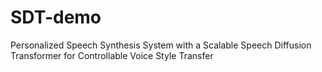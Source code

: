 # SDT-demo
Personalized Speech Synthesis System with a Scalable Speech Diffusion Transformer for Controllable Voice Style Transfer

